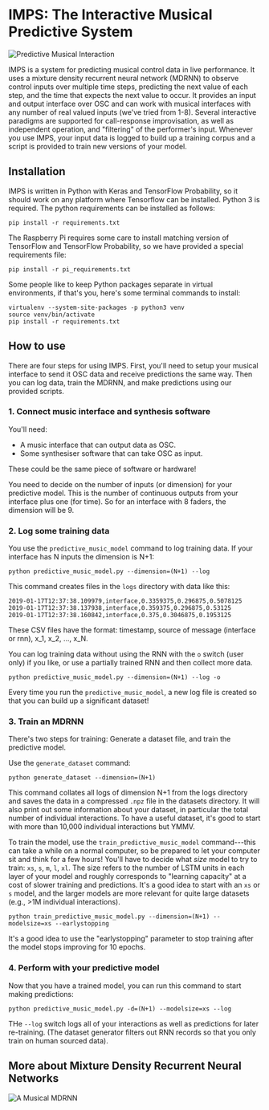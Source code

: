 # IMPS: The Interactive Musical Predictive System

![Predictive Musical Interaction](https://github.com/cpmpercussion/imps/raw/master/images/predictive_interaction.png)

IMPS is a system for predicting musical control data in live performance. It uses a mixture density recurrent neural network (MDRNN) to observe control inputs over multiple time steps, predicting the next value of each step, and the time that expects the next value to occur. It provides an input and output interface over OSC and can work with musical interfaces with any number of real valued inputs (we've tried from 1-8). Several interactive paradigms are supported for call-response improvisation, as well as independent operation, and "filtering" of the performer's input. Whenever you use IMPS, your input data is logged to build up a training corpus and a script is provided to train new versions of your model.

## Installation

IMPS is written in Python with Keras and TensorFlow Probability, so it should work on any platform where Tensorflow can be installed. Python 3 is required. The python requirements can be installed as follows:

    pip install -r requirements.txt

The Raspberry Pi requires some care to install matching version of TensorFlow and TensorFlow Probability, so we have provided a special requirements file:

    pip install -r pi_requirements.txt

Some people like to keep Python packages separate in virtual environments, if that's you, here's some terminal commands to install:

    virtualenv --system-site-packages -p python3 venv
    source venv/bin/activate
    pip install -r requirements.txt

## How to use

There are four steps for using IMPS. First, you'll need to setup your musical interface to send it OSC data and receive predictions the same way. Then you can log data, train the MDRNN, and make predictions using our provided scripts.

### 1. Connect music interface and synthesis software

You'll need:

- A music interface that can output data as OSC.
- Some synthesiser software that can take OSC as input.

These could be the same piece of software or hardware!

You need to decide on the number of inputs (or dimension) for your predictive model. This is the number of continuous outputs from your interface plus one (for time). So for an interface with 8 faders, the dimension will be 9.

### 2. Log some training data

You use the `predictive_music_model` command to log training data. If your interface has N inputs the dimension is N+1:

    python predictive_music_model.py --dimension=(N+1) --log

This command creates files in the `logs` directory with data like this:

    2019-01-17T12:37:38.109979,interface,0.3359375,0.296875,0.5078125
    2019-01-17T12:37:38.137938,interface,0.359375,0.296875,0.53125
    2019-01-17T12:37:38.160842,interface,0.375,0.3046875,0.1953125

These CSV files have the format: timestamp, source of message (interface or rnn), x_1, x_2, ...,  x_N.

You can log training data without using the RNN with the `o` switch (user only) if you like, or use a partially trained RNN and then collect more data.

    python predictive_music_model.py --dimension=(N+1) --log -o

Every time you run the `predictive_music_model`, a new log file is created so that you can build up a significant dataset!

### 3. Train an MDRNN

There's two steps for training: Generate a dataset file, and train the predictive model.

Use the `generate_dataset` command:

    python generate_dataset --dimension=(N+1)

This command collates all logs of dimension N+1 from the logs directory and saves the data in a compressed `.npz` file in the datasets directory. It will also print out some information about your dataset, in particular the total number of individual interactions. To have a useful dataset, it's good to start with more than 10,000 individual interactions but YMMV.

To train the model, use the `train_predictive_music_model` command---this can take a while on a normal computer, so be prepared to let your computer sit and think for a few hours! You'll have to decide what _size_ model to try to train: `xs`, `s`, `m`, `l`, `xl`. The size refers to the number of LSTM units in each layer of your model and roughly corresponds to "learning capacity" at a cost of slower training and predictions.
It's a good idea to start with an `xs` or `s` model, and the larger models are more relevant for quite large datasets (e.g., >1M individual interactions).

    python train_predictive_music_model.py --dimension=(N+1) --modelsize=xs --earlystopping

It's a good idea to use the "earlystopping" parameter to stop training after the model stops improving for 10 epochs.

### 4. Perform with your predictive model

Now that you have a trained model, you can run this command to start making predictions:

    python predictive_music_model.py -d=(N+1) --modelsize=xs --log

THe `--log` switch logs all of your interactions as well as predictions for later re-training. (The dataset generator filters out RNN records so that you only train on human sourced data).

## More about Mixture Density Recurrent Neural Networks

![A Musical MDRNN](https://github.com/cpmpercussion/imps/raw/master/images/mdn_diagram.png)

